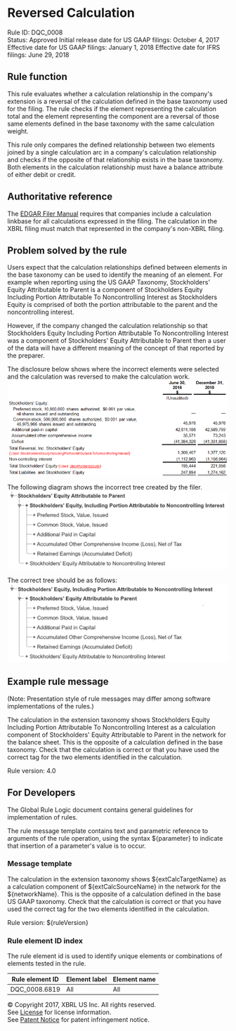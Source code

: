 # Reversed Calculation
Rule ID: DQC_0008   
Status: Approved
Initial release date for US GAAP filings: October 4, 2017  
Effective date for US GAAP filings: January 1, 2018
Effective date for IFRS filings: June 29, 2018  

## Rule function

This rule evaluates whether a calculation relationship in the company's extension is a reversal of the calculation defined in the base taxonomy used for the filing. The rule checks if the element representing the calculation total and the element representing the component are a reversal of those same elements defined in the base taxonomy with the same calculation weight.

This rule only compares the defined relationship between two elements joined by a single calculation arc in a company's calculation relationship and checks if the opposite of that relationship exists in the base taxonomy. Both elements in the calculation relationship must have a balance attribute of either debit or credit.

## Authoritative reference 

The [EDGAR Filer Manual](https://www.sec.gov/info/edgar/edmanuals.htm) requires that companies include a calculation linkbase for all calculations expressed in the filing. The calculation in the XBRL filing must match that represented in the company's non-XBRL filing.

## Problem solved by the rule

Users expect that the calculation relationships defined between elements in the base taxonomy can be used to identify the meaning of an element. For example when reporting using the US GAAP Taxonomy, Stockholders' Equity Attributable to Parent is a component of Stockholders Equity Including Portion Attributable To Noncontrolling Interest as Stockholders Equity is comprised of both the portion attributable to the parent and the noncontrolling interest.
 
However, if the company changed the calculation relationship so that Stockholders Equity Including Portion Attributable To Noncontrolling Interest was a component of Stockholders' Equity Attributable to Parent then a user of the data will have a different meaning of the concept of that reported by the preparer.

The disclosure below shows where the incorrect elements were selected and the calculation was reversed to make the calculation work. 
![disclosure showing incorrect element selection and reversed calculation](dqc_0008-0.png)

The following diagram shows the incorrect tree created by the filer.
![incorrect tree for the disclosure](dqc_0008-1.png)

The correct tree should be as follows:
![correct tree for the disclosure](dqc_0008-2.png)

## Example rule message 
(Note: Presentation style of rule messages may differ among software implementations of the rules.)

The calculation in the extension taxonomy shows Stockholders Equity Including Portion Attributable To Noncontrolling Interest  as a calculation component of  Stockholders' Equity Attributable to Parent in the network for the balance sheet. This is the opposite of a calculation defined in the base taxonomy. Check that the calculation is correct or that you have used the correct tag for the two elements identified in the calculation. 

Rule version: 4.0

## For Developers

The Global Rule Logic document contains general guidelines for implementation of rules.

The rule message template contains text and parametric reference to arguments of the rule operation, using the syntax ${parameter} to indicate that insertion of a parameter's value is to occur.
  

### Message template

The calculation in the extension taxonomy shows ${extCalcTargetName} as a calculation component of  ${extCalcSourceName} in the network for the ${networkName}. This is the opposite of a calculation defined in the base US GAAP taxonomy. Check that the calculation is correct or that you have used the correct tag for the two elements identified in the calculation.
  
Rule version: ${ruleVersion}        

### Rule element ID index

The rule element id is used to identify unique elements or combinations of elements tested in the rule. 

| Rule element ID | Element label | Element name |
| ----- | ----- | ----- |
| DQC_0008.6819 | All | All |


© Copyright 2017, XBRL US Inc. All rights reserved.   
See [License](https://xbrl.us/dqc-license) for license information.  
See [Patent Notice](https://xbrl.us/dqc-patent) for patent infringement notice.
